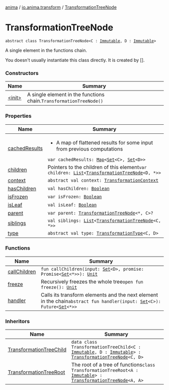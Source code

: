 [anima](../../index.md) / [io.anima.transform](../index.md) / [TransformationTreeNode](./index.md)

# TransformationTreeNode

`abstract class TransformationTreeNode<C : `[`Immutable`](../-immutable/index.md)`, D : `[`Immutable`](../-immutable/index.md)`>`

A single element in the functions chain.

You doesn't usually instantiate this class directly. It is created by [].

### Constructors

| Name | Summary |
|---|---|
| [&lt;init&gt;](-init-.md) | A single element in the functions chain.`TransformationTreeNode()` |

### Properties

| Name | Summary |
|---|---|
| [cachedResults](cached-results.md) | <ul><li>A map of flattened results for some input from previous computations</li></ul>`var cachedResults: `[`Map`](https://kotlinlang.org/api/latest/jvm/stdlib/kotlin.collections/-map/index.html)`<`[`Set`](https://kotlinlang.org/api/latest/jvm/stdlib/kotlin.collections/-set/index.html)`<C>, `[`Set`](https://kotlinlang.org/api/latest/jvm/stdlib/kotlin.collections/-set/index.html)`<D>>` |
| [children](children.md) | Pointers to the children of this element`var children: `[`List`](https://kotlinlang.org/api/latest/jvm/stdlib/kotlin.collections/-list/index.html)`<`[`TransformationTreeNode`](./index.md)`<D, *>>` |
| [context](context.md) | `abstract val context: `[`TransformationContext`](../-transformation-context/index.md) |
| [hasChildren](has-children.md) | `val hasChildren: `[`Boolean`](https://kotlinlang.org/api/latest/jvm/stdlib/kotlin/-boolean/index.html) |
| [isFrozen](is-frozen.md) | `var isFrozen: `[`Boolean`](https://kotlinlang.org/api/latest/jvm/stdlib/kotlin/-boolean/index.html) |
| [isLeaf](is-leaf.md) | `val isLeaf: `[`Boolean`](https://kotlinlang.org/api/latest/jvm/stdlib/kotlin/-boolean/index.html) |
| [parent](parent.md) | `var parent: `[`TransformationTreeNode`](./index.md)`<*, C>?` |
| [siblings](siblings.md) | `val siblings: `[`List`](https://kotlinlang.org/api/latest/jvm/stdlib/kotlin.collections/-list/index.html)`<`[`TransformationTreeNode`](./index.md)`<C, *>>` |
| [type](type.md) | `abstract val type: `[`TransformationType`](../-transformation-type.md)`<C, D>` |

### Functions

| Name | Summary |
|---|---|
| [callChildren](call-children.md) | `fun callChildren(input: `[`Set`](https://kotlinlang.org/api/latest/jvm/stdlib/kotlin.collections/-set/index.html)`<D>, promise: Promise<`[`Set`](https://kotlinlang.org/api/latest/jvm/stdlib/kotlin.collections/-set/index.html)`<*>>): `[`Unit`](https://kotlinlang.org/api/latest/jvm/stdlib/kotlin/-unit/index.html) |
| [freeze](freeze.md) | Recursively freezes the whole tree`open fun freeze(): `[`Unit`](https://kotlinlang.org/api/latest/jvm/stdlib/kotlin/-unit/index.html) |
| [handler](handler.md) | Calls its transform elements and the next element in the chain`abstract fun handler(input: `[`Set`](https://kotlinlang.org/api/latest/jvm/stdlib/kotlin.collections/-set/index.html)`<C>): Future<`[`Set`](https://kotlinlang.org/api/latest/jvm/stdlib/kotlin.collections/-set/index.html)`<*>>` |

### Inheritors

| Name | Summary |
|---|---|
| [TransformationTreeChild](../-transformation-tree-child/index.md) | `data class TransformationTreeChild<C : `[`Immutable`](../-immutable/index.md)`, D : `[`Immutable`](../-immutable/index.md)`> : `[`TransformationTreeNode`](./index.md)`<C, D>` |
| [TransformationTreeRoot](../-transformation-tree-root/index.md) | The root of a tree of functions`class TransformationTreeRoot<A : `[`Immutable`](../-immutable/index.md)`> : `[`TransformationTreeNode`](./index.md)`<A, A>` |
